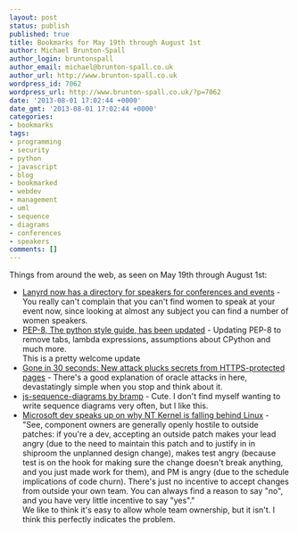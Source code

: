```yaml
---
layout: post
status: publish
published: true
title: Bookmarks for May 19th through August 1st
author: Michael Brunton-Spall
author_login: bruntonspall
author_email: michael@brunton-spall.co.uk
author_url: http://www.brunton-spall.co.uk
wordpress_id: 7062
wordpress_url: http://www.brunton-spall.co.uk/?p=7062
date: '2013-08-01 17:02:44 +0000'
date_gmt: '2013-08-01 17:02:44 +0000'
categories:
- bookmarks
tags:
- programming
- security
- python
- javascript
- blog
- bookmarked
- webdev
- management
- uml
- sequence
- diagrams
- conferences
- speakers
comments: []
---
```

<p>Things from around the web, as seen on May 19th through August 1st:</p>
<ul>
<li><a href="http://lanyrd.com/speakers/">Lanyrd now has a directory for speakers for conferences and events</a> - You really can&#039;t complain that you can&#039;t find women to speak at your event now, since looking at almost any subject you can find a number of women speakers.</li>
<li><a href="http://hg.python.org/peps/rev/fb24c80e9afb">PEP-8, The python style guide, has been updated</a> - Updating PEP-8 to remove tabs, lambda expressions, assumptions about CPython and much more.<br />
This is a pretty welcome update</li>
<li><a href="http://arstechnica.com/security/2013/08/gone-in-30-seconds-new-attack-plucks-secrets-from-https-protected-pages/">Gone in 30 seconds: New attack plucks secrets from HTTPS-protected pages</a> - There&#039;s a good explanation of oracle attacks in here, devastatingly simple when you stop and think about it.</li>
<li><a href="http://bramp.github.io/js-sequence-diagrams/">js-sequence-diagrams by bramp</a> - Cute. I don&#039;t find myself wanting to write sequence diagrams very often, but I like this.</li>
<li><a href="http://blog.zorinaq.com/?e=74">Microsoft dev speaks up on why NT Kernel is falling behind Linux</a> - &quot;See, component owners are generally openly hostile to outside patches: if you&#039;re a dev, accepting an outside patch makes your lead angry (due to the need to maintain this patch and to justify in in shiproom the unplanned design change), makes test angry (because test is on the hook for making sure the change doesn&#039;t break anything, and you just made work for them), and PM is angry (due to the schedule implications of code churn). There&#039;s just no incentive to accept changes from outside your own team. You can always find a reason to say &quot;no&quot;, and you have very little incentive to say &quot;yes&quot;.&quot;<br />
We like to think it&#039;s easy to allow whole team ownership, but it isn&#039;t.  I think this perfectly indicates the problem.</li>
</ul>

